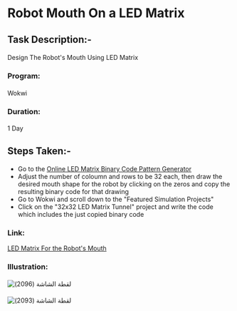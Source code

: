 # Robot Mouth On a LED Matrix
#### 
## Task Description:-
#### 
Design The Robot's Mouth Using LED Matrix
#### 
### Program:
#### 
Wokwi
#### 
### Duration:
#### 
1 Day
####
## Steps Taken:-
#### 
- Go to the [Online LED Matrix Binary Code Pattern Generator](https://www.riyas.org/2013/12/online-led-matrix-font-generator-with.html)  
- Adjust the number of coloumn and rows to be 32 each, then draw the desired mouth shape for the robot by clicking on the zeros and copy the resulting binary code for that drawing  
- Go to Wokwi and scroll down to the "Featured Simulation Projects"  
- Click on the "32x32 LED Matrix Tunnel" project and write the code which includes the just copied binary code   
#### 
### Link:
[LED Matrix For the Robot's Mouth](https://wokwi.com/projects/403738160008444929)
#### 
### Illustration:
#### 
![‏‏لقطة الشاشة (2096)](https://github.com/user-attachments/assets/825981d3-573f-4b7b-9c18-916b291c977e)
#### 
![‏‏لقطة الشاشة (2093)](https://github.com/user-attachments/assets/67b9ee93-d604-4d7a-89ab-5c5dabc07061)
#### 



